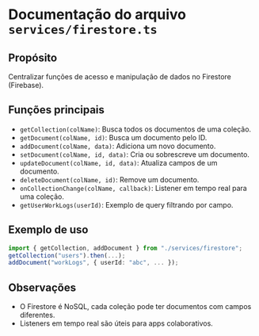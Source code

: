 # Documentação do arquivo `services/firestore.ts`

## Propósito
Centralizar funções de acesso e manipulação de dados no Firestore (Firebase).

## Funções principais
- `getCollection(colName)`: Busca todos os documentos de uma coleção.
- `getDocument(colName, id)`: Busca um documento pelo ID.
- `addDocument(colName, data)`: Adiciona um novo documento.
- `setDocument(colName, id, data)`: Cria ou sobrescreve um documento.
- `updateDocument(colName, id, data)`: Atualiza campos de um documento.
- `deleteDocument(colName, id)`: Remove um documento.
- `onCollectionChange(colName, callback)`: Listener em tempo real para uma coleção.
- `getUserWorkLogs(userId)`: Exemplo de query filtrando por campo.

## Exemplo de uso
```ts
import { getCollection, addDocument } from "./services/firestore";
getCollection("users").then(...);
addDocument("workLogs", { userId: "abc", ... });
```

## Observações
- O Firestore é NoSQL, cada coleção pode ter documentos com campos diferentes.
- Listeners em tempo real são úteis para apps colaborativos. 